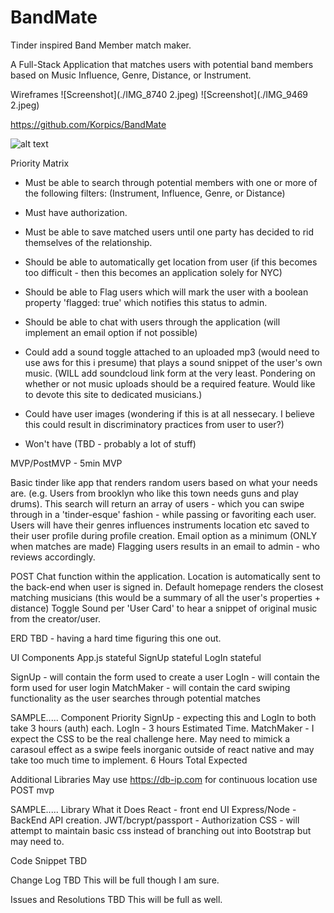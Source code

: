 # BandMate
Tinder inspired Band Member match maker.

A Full-Stack Application that matches users with potential band members based on Music Influence, Genre, Distance, or Instrument. 

Wireframes
![Screenshot](./IMG_8740 2.jpeg)
![Screenshot](./IMG_9469 2.jpeg)


https://github.com/Korpics/BandMate

![alt text](https://github.com/Korpics/BandMate/blob/master/IMG_8740%202.jpeg)



Priority Matrix

- Must be able to search through potential members with one or more of the following filters: (Instrument, Influence, Genre, or Distance)

- Must have authorization.

- Must be able to save matched users until one party has decided to rid themselves of the relationship.

- Should be able to automatically get location from user (if this becomes too difficult - then this becomes an application solely for NYC)

- Should be able to Flag users which will mark the user with a boolean property 'flagged: true' which notifies this status to admin. 

- Should be able to chat with users through the application (will implement an email option if not possible)

- Could add a sound toggle attached to an uploaded mp3 (would need to use aws for this i presume) that plays a sound snippet of the user's own music. (WILL add soundcloud link form at the very least. Pondering on whether or not music uploads should be a required feature. Would like to devote this site to dedicated musicians.)

- Could have user images (wondering if this is at all nessecary. I believe this could result in discriminatory practices from user to user?)

- Won't have (TBD - probably a lot of stuff)


MVP/PostMVP - 5min
MVP

Basic tinder like app that renders random users based on what your needs are. (e.g. Users from brooklyn who like this town needs guns and play drums).
This search will return an array of users - which you can swipe through in a 'tinder-esque' fashion - while passing or favoriting each user. 
Users will have their genres influences instruments location etc saved to their user profile during profile creation.
Email option as a minimum (ONLY when matches are made)
Flagging users results in an email to admin - who reviews accordingly. 

POST
Chat function within the application.
Location is automatically sent to the back-end when user is signed in.
Default homepage renders the closest matching musicians (this would be a summary of all the user's properties + distance)
Toggle Sound per 'User Card' to hear a snippet of original music from the creator/user.


ERD
TBD - having a hard time figuring this one out. 

UI Components
App.js stateful
SignUp stateful
LogIn stateful


SignUp - will contain the form used to create a user
LogIn - will contain the form used for user login
MatchMaker - will contain the card swiping functionality as the user searches through potential matches


SAMPLE.....
Component	Priority
SignUp - expecting this and LogIn to both take 3 hours (auth) each. 
LogIn - 3 hours Estimated Time.
MatchMaker - I expect the CSS to be the real challenge here. May need to mimick a carasoul effect as a swipe feels inorganic outside of react native and may take too much time to implement. 6 Hours Total Expected



Additional Libraries
May use https://db-ip.com for continuous location use POST mvp

SAMPLE.....
Library	What it Does
React - front end UI
Express/Node - BackEnd API creation.
JWT/bcrypt/passport - Authorization
CSS - will attempt to maintain basic css instead of branching out into Bootstrap but may need to. 

Code Snippet
TBD

Change Log
TBD This will be full though I am sure.

Issues and Resolutions
TBD This will be full as well.
